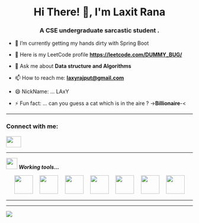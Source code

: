 <h1 align="center">Hi There! 👋, I'm Laxit Rana </h1>
<h3 align="center">A CSE undergraduate sarcastic student .</h3>



<!--
**Dummy-Bug/Dummy-Bug** is a ✨ _special_ ✨ repository because its `README.md` (this file) appears on your GitHub profile.

Here are some ideas to get you started:

-->

- 🔭 I’m currently getting my hands dirty with Spring Boot

- 👯 Here is my LeetCode profile **https://leetcode.com/DUMMY_BUG/**


- 💬 Ask me about **Data structure and Algorithms**

- 📫 How to reach me: **laxyrajput@gmail.com**

- 😄 NickName: ... LAxY

- ⚡ Fun fact: ... can you guess a cat which is in the aire ?    ->**Billionaire**-<

<hr>
<p align="left">
<h3 align="left">Connect with me:</h3>
<a href="https://www.linkedin.com/in/laxit/" target="blank"><img align="center" src="https://cdn.jsdelivr.net/npm/simple-icons@3.0.1/icons/linkedin.svg" height="30" width="40" /></a>
</p>

<!-- ![Dummy-Bug's github stats](https://github-readme-stats.vercel.app/api?username=Dummy-Bug) -->

<hr>

<img src="https://media.giphy.com/media/iY8CRBdQXODJSCERIr/giphy.gif" width="30px">&nbsp;***Working tools...***
<p align="center"> 
  <code> <img height="50" src="https://upload.wikimedia.org/wikipedia/commons/0/0a/Python.svg"> </code>
  <code> <img height="50" src="https://www.vectorlogo.zone/logos/java/java-ar21.svg"> </code>  
  <code> <img height="50" src="https://www.vectorlogo.zone/logos/jupyter/jupyter-ar21.svg"> </code>
  <code> <img height="50" src="https://www.vectorlogo.zone/logos/w3_html5/w3_html5-ar21.svg"> </code>
  <code> <img height="50" src="https://www.vectorlogo.zone/logos/mysql/mysql-ar21.svg"> </code>
  <code> <img height="50" src="https://www.vectorlogo.zone/logos/reactjs/reactjs-ar21.svg"> </code>
  <code> <img height="50" src="https://www.vectorlogo.zone/logos/javascript/javascript-ar21.svg"> </code>

  <hr>
<!--   <p align="left">
 <img src="https://media.giphy.com/media/W5eoZHPpUx9sapR0eu/giphy.gif" width="30px" alt="Git"/>&nbsp;<i><b>Git Activeness</b></i></p> -->
 
<!--  [![Top Langs](https://github-readme-stats.vercel.app/api/top-langs/?username=Dummy-Bug)](https://github.com/Dummy-Bug/github-readme-stats) -->


---
[![](https://visitcount.itsvg.in/api?id=garima-pachori&icon=9&color=10)](https://visitcount.itsvg.in)

<!-- Proudly created with GPRM ( https://gprm.itsvg.in ) -->
